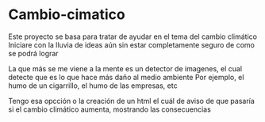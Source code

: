 # Cambio-cimatico
Este proyecto se basa para tratar de ayudar en el tema del cambio climático
Iniciare con la lluvia de ideas aún sin estar completamente seguro de como se podrá lograr

La que más se me viene a la mente es un detector de imagenes, el cual detecte que es lo que hace más daño al medio ambiente
Por ejemplo, el humo de un cigarrillo, el humo de las empresas, etc

Tengo esa opcción o la creación de un html el cuál de aviso de que pasaría si el cambio climático aumenta, mostrando las consecuencias

